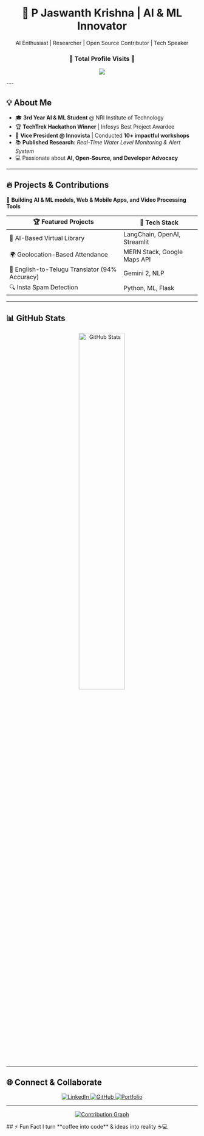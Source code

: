 <h1 align="center">🚀 P Jaswanth Krishna | AI & ML Innovator</h1>  
<p align="center">AI Enthusiast | Researcher | Open Source Contributor | Tech Speaker</p>  

<h3 align="center">👀 Total Profile Visits 👀</h3>
<p align="center">
	<img src="https://count.getloli.com/get/@Krizzna69?theme=gelbooru-h"> <br/>
</p>
---

## 💡 About Me  
- 🎓 **3rd Year AI & ML Student** @ NRI Institute of Technology  
- 🏆 **TechTrek Hackathon Winner** | Infosys Best Project Awardee  
- 🎤 **Vice President @ Innovista** | Conducted **10+ impactful workshops**  
- 📚 **Published Research**: *Real-Time Water Level Monitoring & Alert System*  
- 💻 Passionate about **AI, Open-Source, and Developer Advocacy**  

---

## 🔥 Projects & Contributions  
🚀 **Building AI & ML models, Web & Mobile Apps, and Video Processing Tools**  

| 🏆 **Featured Projects** | 🚀 **Tech Stack** |  
|----------------|------------|  
| 🤖 AI-Based Virtual Library | LangChain, OpenAI, Streamlit |  
| 🌍 Geolocation-Based Attendance | MERN Stack, Google Maps API |  
| 📜 English-to-Telugu Translator (94% Accuracy) | Gemini 2, NLP |  
| 🔍 Insta Spam Detection | Python, ML, Flask |  

---

## 📊 GitHub Stats  

<div align="center">  
  <img src="https://github-readme-stats.vercel.app/api?username=krizzna69&show_icons=true&theme=radical" alt="GitHub Stats" width="49%" /> 
</div>  

---

## 🌐 Connect & Collaborate  
<p align="center">
  <a href="https://www.linkedin.com/in/jaswanthperla/">
    <img src="https://img.shields.io/badge/LinkedIn-0077B5?style=for-the-badge&logo=linkedin&logoColor=white" alt="LinkedIn" />
  </a>
  <a href="https://github.com/krizzna69">
    <img src="https://img.shields.io/badge/GitHub-181717?style=for-the-badge&logo=github&logoColor=white" alt="GitHub" />
  </a>
  <a href="https://jaswanthuchiha69.wixsite.com/my-site">
    <img src="https://img.shields.io/badge/Portfolio-000?style=for-the-badge&logo=vercel&logoColor=white" alt="Portfolio" />
  </a>
</p>  

---
<p align="center">
  <a href="https://github.com/Krizzna69">
    <img src="https://github-readme-activity-graph.vercel.app/graph?username=Krizzna69&theme=dracula&bg_color=1F222E&hide_border=true" alt="Contribution Graph" />
  </a>
</p>
## ⚡ Fun Fact  
I turn **coffee into code** & ideas into reality ☕💻  
